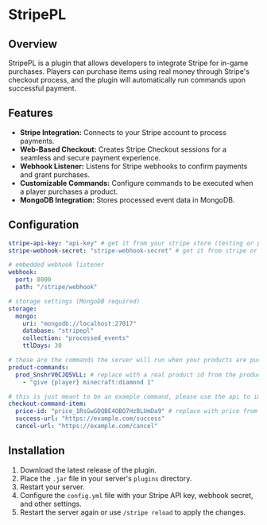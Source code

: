# StripePL

## Overview

StripePL is a plugin that allows developers to integrate Stripe for in-game purchases. Players can purchase items using real money through Stripe's checkout process, and the plugin will automatically run commands upon successful payment.

## Features

*   **Stripe Integration:** Connects to your Stripe account to process payments.
*   **Web-Based Checkout:** Creates Stripe Checkout sessions for a seamless and secure payment experience.
*   **Webhook Listener:** Listens for Stripe webhooks to confirm payments and grant purchases.
*   **Customizable Commands:** Configure commands to be executed when a player purchases a product.
*   **MongoDB Integration:** Stores processed event data in MongoDB.

## Configuration

```yaml
stripe-api-key: "api-key" # get it from your stripe store (testing or production)
stripe-webhook-secret: "stripe-webhook-secret" # get it from stripe or stripe cli (for testing)

# embedded webhook listener
webhook:
  port: 8000
  path: "/stripe/webhook"

# storage settings (MongoDB required)
storage:
  mongo:
    uri: "mongodb://localhost:27017"
    database: "stripepl"
    collection: "processed_events"
    ttlDays: 30

# these are the commands the server will run when your products are purchased
product-commands:
  prod_SnshrV0CJQ5VLL: # replace with a real product id from the products page
    - "give {player} minecraft:diamond 1"

# this is just meant to be an example command, please use the api to implement checking out properly
checkout-command-item:
  price-id: "price_1RsGwGDQBE4OBO7HzBLUmDa9" # replace with price from the products page under pricing where the 3 dots are
  success-url: "https://example.com/success"
  cancel-url: "https://example.com/cancel"
```

## Installation

1.  Download the latest release of the plugin.
2.  Place the `.jar` file in your server's `plugins` directory.
3.  Restart your server.
4.  Configure the `config.yml` file with your Stripe API key, webhook secret, and other settings.
5.  Restart the server again or use `/stripe reload` to apply the changes.